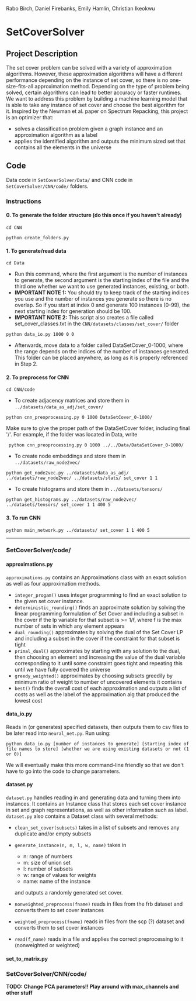 Rabo Birch, Daniel Firebanks, Emily Hamlin, Christian Ikeokwu

# SetCoverSolver

## Project Description

The set cover problem can be solved with a variety of approximation algorithms. However, these approximation algorithms will have a different performance depending on the instance of set cover, so there is no one-size-fits-all approximation method. Depending on the type of problem being solved, certain algorithms can lead to better accuracy or faster runtimes. We want to address this problem by building a machine learning model that is able to take any instance of set cover and choose the best algorithm for it. Inspired by the Newman et al. paper on Spectrum Repacking, this project is an optimizer that: 

  * solves a classification problem given a graph instance and an approximation algorithm as a label
  * applies the identified algorithm and outputs the minimum sized set that contains all the elements in the universe

## Code

Data code in `SetCoverSolver/Data/` and CNN code in `SetCoverSolver/CNN/code/` folders.

### Instructions

#### 0. To generate the folder structure (do this once if you haven't already)

` cd CNN `

` python create_folders.py `

#### 1. To generate/read data

` cd Data `

- Run this command, where the first argument is the number of instances to generate, the second argument is the starting index of the file and the third one whether we want to use generated instances, existing, or both.
- __IMPORTANT NOTE 1:__ You should try to keep track of the starting indices you use and the number of instances you generate so there is no overlap. So if you start at index 0 and generate 100 instances (0-99), the next starting index for generation should be 100.
- __IMPORTANT NOTE 2:__ This script also creates a file called set_cover_classes.txt in the `CNN/datasets/classes/set_cover/` folder

` python data_io.py 1000 0 0 `

- Afterwards, move data to a folder called DataSetCover_0-1000, where the range depends on the indices of the number of instances generated. This folder can be placed anywhere, as long as it is properly referenced in Step 2.
 

#### 2. To preprocess for CNN

` cd CNN/code `

- To create adjacency matrices and store them in ` ../datasets/data_as_adj/set_cover/ `

` python cnn_preoprocessing.py 0 1000 DataSetCover_0-1000/ `

Make sure to give the proper path of the DataSetCover folder, including final '/'. For example, if the folder was located in Data, write

` python cnn_preoprocessing.py 0 1000 ../../Data/DataSetCover_0-1000/`

- To create node embeddings and store them in ` ../datasets/raw_node2vec/ `

` python get_node2vec.py ../datasets/data_as_adj/ ../datasets/raw_node2vec/ ../datasets/stats/ set_cover 1 1 `

- To create histograms and store them in ` ../datasets/tensors/ `

` python get_histograms.py ../datasets/raw_node2vec/ ../datasets/tensors/ set_cover 1 1 400 5 `


#### 3. To run CNN

` python main_network.py ../datasets/ set_cover 1 1 400 5 `

----------------------------------------------------------------

### SetCoverSolver/code/

#### approximations.py

`approximations.py` contains an Approximations class with an exact solution as well as four approximation methods.

  * `integer_progam()` uses integer programming to find an exact solution to the given set cover instance.
  * `deterministic_rounding()` finds an approximate solution by solving the linear programming formulation of Set Cover and including a subset in the cover if the lp variable for that subset is >= 1/f, where f is the max number of sets in which any element appears
  * `dual_rounding()` approximates by solving the dual of the Set Cover LP and including a subset in the cover if the constraint for that subset is tight
  * `primal_dual()` approximates by starting with any solution to the dual, then choosing an element and increasing the value of the dual variable corresponding to it until some constraint goes tight and repeating this until we have fully covered the universe
  * `greedy_weighted()` approximates by choosing subsets greedily by minimum ratio of weight to number of uncovered elements it contains
  * `best()` finds the overall cost of each approximation and outputs a list of costs as well as the label of the approximation alg that produced the lowest cost

#### data_io.py

Reads in (or generates) specified datasets, then outputs them to csv files to be later read into `neural_net.py`. Run using:

```python data_io.py [number of instances to generate] [starting index of file names to store] [whether we are using existing datasets or not (1 or 0)]```

We will eventually make this more command-line friendly so that we don't have to go into the code to change parameters.

#### dataset.py

`dataset.py` handles reading in and generating data and turning them into instances. It contains an Instance class that stores each set cover instance in set and graph representations, as well as other information such as label. `dataset.py` also contains a Dataset class with several methods:

  * `clean_set_cover(subsets)` takes in a list of subsets and removes any duplicate and/or empty subsets
  * `generate_instance(n, m, l, w, name)` takes in
      * n: range of numbers
      * m: size of union set
      * l: number of subsets
      * w: range of values for weights
      * name: name of the instance
    
      and outputs a randomly generated set cover.
      
  * `nonweighted_preprocess(fname)` reads in files from the frb dataset and converts them to set cover instances
  * `weighted_preprocess(fname)` reads in files from the scp (?) dataset and converts them to set cover instances
  * `read(f_name)` reads in a file and applies the correct preprocessing to it (nonweighted or weighted)

#### set_to_matrix.py

### SetCoverSolver/CNN/code/

__TODO: Change PCA parameters!! Play around with max_channels and other stuff__



